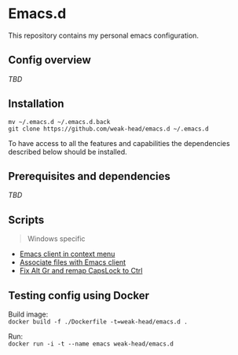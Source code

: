 # Emacs.d

This repository contains my personal emacs configuration.

## Config overview

*TBD*

## Installation

``` shell
mv ~/.emacs.d ~/.emacs.d.back
git clone https://github.com/weak-head/emacs.d ~/.emacs.d
```

To have access to all the features and capabilities the dependencies described below should be installed. 

## Prerequisites and dependencies

*TBD*

## Scripts

> Windows specific
* [Emacs client in context menu](scripts/w-context-menu.reg)  
* [Associate files with Emacs client](scripts/w-file-assoc.bat)  
* [Fix Alt Gr and remap CapsLock to Ctrl](scripts/w-fix-right-alt-and-capslock.reg)  

## Testing config using Docker

Build image:  
  ``` docker build -f ./Dockerfile -t=weak-head/emacs.d . ```

Run:  
  ``` docker run -i -t --name emacs weak-head/emacs.d ```

